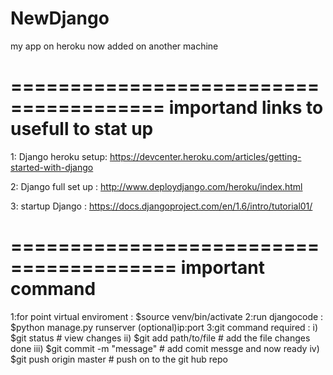 NewDjango
=========
my app on heroku
now added on another machine

=======================================
importand links to usefull to stat up
=======================================
1: Django heroku setup: https://devcenter.heroku.com/articles/getting-started-with-django

2: Django full set up : http://www.deploydjango.com/heroku/index.html

3: startup Django : https://docs.djangoproject.com/en/1.6/intro/tutorial01/ 

========================================
important command 
========================================
1:for point virtual enviroment : $source venv/bin/activate
2:run djangocode : $python manage.py runserver (optional)ip:port
3:git command required : i) $git status # view changes
                        ii) $git add path/to/file # add the file changes done
                       iii) $git commit -m "message" # add comit messge and now ready
			iv) $git push origin master # push on to the git hub repo    

